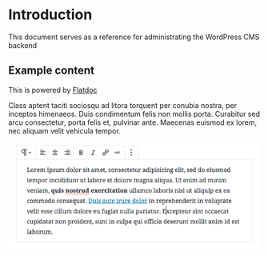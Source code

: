 # Introduction

This document serves as a reference for administrating the WordPress CMS backend

## Example content

This is powered by [Flatdoc](http://ricostacruz.com/flatdoc/)

Class aptent taciti sociosqu ad litora torquent per conubia nostra, per inceptos himenaeos. Duis condimentum felis non mollis porta. Curabitur sed arcu consectetur, porta felis et, pulvinar ante. Maecenas euismod ex lorem, nec aliquam velit vehicula tempor.

![Editing a paragraph in Gutenberg](images/paragraph.png)
